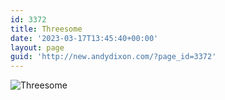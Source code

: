 ```yaml
---
id: 3372
title: Threesome
date: '2023-03-17T13:45:40+00:00'
layout: page
guid: 'http://new.andydixon.com/?page_id=3372'
---
```


![Threesome](https://i0.wp.com/assets.g8x2.ldn.idrivee2-23.com/posters/Threesome%2001.jpg?w=1200&ssl=1 "Threesome")